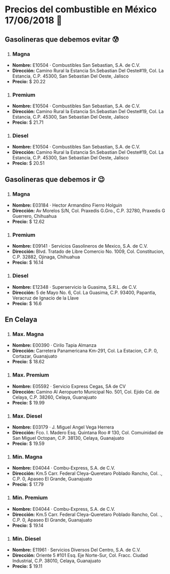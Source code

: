 # Precios del combustible en México 17/06/2018 :car:

## Gasolineras que debemos evitar :cold_sweat:
1. ### Magna
  * **Nombre:** E10504 · Combustibles San Sebastian, S.A. de C.V.
  * **Dirección:** Camino Rural la Estancia Sn.Sebastian Del Oeste#19, Col. La Estancia, C.P. 45300, San Sebastian Del Oeste, Jalisco
  * **Precio:** $ 20.22

1. ### Premium
  * **Nombre:** E10504 · Combustibles San Sebastian, S.A. de C.V.
  * **Dirección:** Camino Rural la Estancia Sn.Sebastian Del Oeste#19, Col. La Estancia, C.P. 45300, San Sebastian Del Oeste, Jalisco
  * **Precio:** $ 21.71

1. ### Diesel
  * **Nombre:** E10504 · Combustibles San Sebastian, S.A. de C.V.
  * **Dirección:** Camino Rural la Estancia Sn.Sebastian Del Oeste#19, Col. La Estancia, C.P. 45300, San Sebastian Del Oeste, Jalisco
  * **Precio:** $ 20.51


## Gasolineras que debemos ir :wink:
1. ### Magna
  * **Nombre:** E03184 · Hector Armandino Fierro Holguin
  * **Dirección:** Av Morelos S/N, Col. Praxedis G.Gro., C.P. 32780, Praxedis G Guerrero, Chihuahua
  * **Precio:** $ 12.62

1. ### Premium
  * **Nombre:** E09141 · Servicios Gasolineros de Mexico, S.A. de C.V.
  * **Dirección:** Blvd. Tratado de Libre Comercio No. 1009, Col. Constitucion, C.P. 32882, Ojinaga, Chihuahua
  * **Precio:** $ 16.14

1. ### Diesel
  * **Nombre:** E12348 · Superservicio la Guasima, S.R.L. de C.V.
  * **Dirección:** 5 de Mayo No. 6, Col. La Guasima, C.P. 93400, Papantla, Veracruz de Ignacio de la Llave
  * **Precio:** $ 16.6


## En Celaya
1. ### Max. Magna
  * **Nombre:** E00390 · Cirilo Tapia Almanza
  * **Dirección:** Carretera Panamericana Km-291, Col. La Estacion, C.P. 0, Cortazar, Guanajuato
  * **Precio:** $ 18.62

1. ### Max. Premium
  * **Nombre:** E05592 · Servicio Express Cegas, SA de CV
  * **Dirección:** Camino Al Aeropuerto Municipal No. 501, Col. Ejido Cd. de Celaya, C.P. 38260, Celaya, Guanajuato
  * **Precio:** $ 19.99

1. ### Max. Diesel
  * **Nombre:** E03179 · J. Miguel Angel Vega Herrera
  * **Dirección:** Fco. I. Madero Esq. Quintana Roo # 130, Col. Comuinidad de San Miguel Octopan, C.P. 38130, Celaya, Guanajuato
  * **Precio:** $ 19.59

1. ### Min. Magna
  * **Nombre:** E04044 · Combu-Express, S.A. de C.V.
  * **Dirección:** Km.5 Carr. Federal Cleya-Queretaro Poblado Rancho, Col. ., C.P. 0, Apaseo El Grande, Guanajuato
  * **Precio:** $ 17.79

1. ### Min. Premium
  * **Nombre:** E04044 · Combu-Express, S.A. de C.V.
  * **Dirección:** Km.5 Carr. Federal Cleya-Queretaro Poblado Rancho, Col. ., C.P. 0, Apaseo El Grande, Guanajuato
  * **Precio:** $ 19.14

1. ### Min. Diesel
  * **Nombre:** E11961 · Servicios Diversos Del Centro, S.A. de C.V.
  * **Dirección:** Oriente 5 #101 Esq. Eje Norte-Sur, Col. Fracc. Ciudad Industrial, C.P. 38010, Celaya, Guanajuato
  * **Precio:** $ 19.11